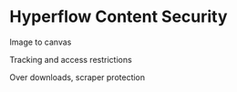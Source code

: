 # Hyperflow Content Security





Image to canvas



Tracking and access restrictions

Over downloads, scraper protection&#x20;





